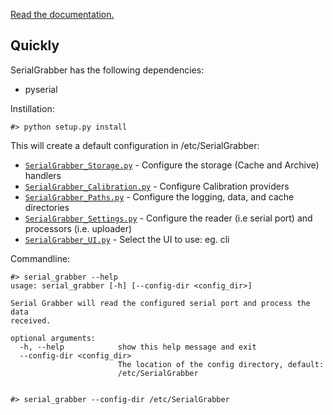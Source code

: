 [Read the documentation.](http://serialgrabber.readthedocs.org/)

Quickly
-------

SerialGrabber has the following dependencies:

 * pyserial

Instillation:
	
	#> python setup.py install

This will create a default configuration in /etc/SerialGrabber:

* [`SerialGrabber_Storage.py`](example_config/SerialGrabber_Storage.py) - Configure the storage (Cache and Archive) handlers
* [`SerialGrabber_Calibration.py`](example_config/SerialGrabber_Calibration.py) - Configure Calibration providers
* [`SerialGrabber_Paths.py`](example_config/SerialGrabber_Paths.py) - Configure the logging, data, and cache directories
* [`SerialGrabber_Settings.py`](example_config/SerialGrabber_Settings.py) - Configure the reader (i.e serial port) and processors (i.e. uploader)
* [`SerialGrabber_UI.py`](example_config/SerialGrabber_UI.py) - Select the UI to use: eg. cli


Commandline:

	#> serial_grabber --help
	usage: serial_grabber [-h] [--config-dir <config_dir>]

	Serial Grabber will read the configured serial port and process the data
	received.
	
	optional arguments:
	  -h, --help            show this help message and exit
	  --config-dir <config_dir>
	                        The location of the config directory, default:
	                        /etc/SerialGrabber
	
	
	#> serial_grabber --config-dir /etc/SerialGrabber
